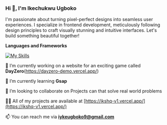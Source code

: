 ### Hi 👋, I'm Ikechukwu Ugboko

I'm passionate about turning pixel-perfect designs into seamless user experiences. I specialize in frontend development, meticulously following design principles to craft visually stunning and intuitive interfaces. Let's build something beautiful together!

**Languages and Frameworks**

[![My Skills](https://skillicons.dev/icons?i=html,css,js,typescript,react)](https://skillicons.dev)

🔭 I’m currently working on a website for an exciting game called **DayZero**(https://dayzero-demo.vercel.app/)

🌱 I’m currently learning **Gsap**

👯 I’m looking to collaborate on Projects can that solve real world problems

👨‍💻 All of my projects are available at [https://ikshq-v1.vercel.app/](https://ikshq-v1.vercel.app/)

📫 You can reach me via **iykeugboko9@gmail.com**
